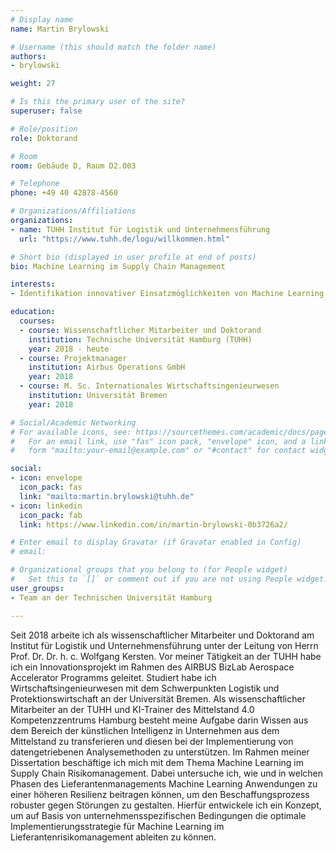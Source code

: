 ```yaml
---
# Display name
name: Martin Brylowski

# Username (this should match the folder name)
authors:
- brylowski

weight: 27

# Is this the primary user of the site?
superuser: false

# Role/position
role: Doktorand

# Room
room: Gebäude D, Raum D2.003

# Telephone
phone: +49 40 42878-4560

# Organizations/Affiliations
organizations:
- name: TUHH Institut für Logistik und Unternehmensführung
  url: "https://www.tuhh.de/logu/willkommen.html"

# Short bio (displayed in user profile at end of posts)
bio: Machine Learning im Supply Chain Management

interests:
- Identifikation innovativer Einsatzmöglichkeiten von Machine Learning im Supply Chain Management

education:
  courses:
  - course: Wissenschaftlicher Mitarbeiter und Doktorand 
    institution: Technische Universität Hamburg (TUHH)
    year: 2018 - heute
  - course: Projektmanager
    institution: Airbus Operations GmbH
    year: 2018
  - course: M. Sc. Internationales Wirtschaftsingenieurwesen
    institution: Universität Bremen
    year: 2018

# Social/Academic Networking
# For available icons, see: https://sourcethemes.com/academic/docs/page-builder/#icons
#   For an email link, use "fas" icon pack, "envelope" icon, and a link in the
#   form "mailto:your-email@example.com" or "#contact" for contact widget.

social:
- icon: envelope
  icon_pack: fas
  link: "mailto:martin.brylowski@tuhh.de"
- icon: linkedin
  icon_pack: fab
  link: https://www.linkedin.com/in/martin-brylowski-0b3726a2/

# Enter email to display Gravatar (if Gravatar enabled in Config)
# email: 

# Organizational groups that you belong to (for People widget)
#   Set this to `[]` or comment out if you are not using People widget.
user_groups:
- Team an der Technischen Universität Hamburg

---
```

Seit 2018 arbeite ich als wissenschaftlicher Mitarbeiter und Doktorand am Institut für Logistik und Unternehmensführung unter der Leitung von Herrn Prof. Dr. Dr. h. c. Wolfgang Kersten. Vor meiner Tätigkeit an der TUHH habe ich ein Innovationsprojekt im Rahmen des AIRBUS BizLab Aerospace Accelerator Programms geleitet. Studiert habe ich Wirtschaftsingenieurwesen mit dem Schwerpunkten Logistik und Protektionswirtschaft an der Universität Bremen. Als wissenschaftlicher Mitarbeiter an der TUHH und KI-Trainer des Mittelstand 4.0 Kompetenzzentrums Hamburg besteht meine Aufgabe darin Wissen aus dem Bereich der künstlichen Intelligenz in Unternehmen aus dem Mittelstand zu transferieren und diesen bei der Implementierung von datengetriebenen Analysemethoden zu unterstützen. Im Rahmen meiner Dissertation beschäftige ich mich mit dem Thema Machine Learning im Supply Chain Risikomanagement. Dabei untersuche ich, wie und in welchen Phasen des Lieferantenmanagements Machine Learning Anwendungen zu einer höheren Resilienz beitragen können, um den Beschaffungsprozess robuster gegen Störungen zu gestalten. Hierfür entwickele ich ein Konzept, um auf Basis von unternehmensspezifischen Bedingungen die optimale Implementierungsstrategie für Machine Learning im Lieferantenrisikomanagement ableiten zu können.

